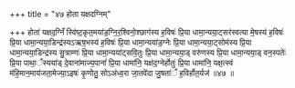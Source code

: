 +++
title = "४७ होता यक्षदग्निम्"

+++
होता॑ यक्षद॒ग्निँ स्वि॑ष्ट॒कृत॒मया॑ड॒ग्नि॒र॒श्विनो॒श्छाग॑स्य ह॒विषः॑ प्रि॒या धामा॒न्यया॒ट्सर॑स्वत्या मे॒षस्य॑ ह॒विषः॑ प्रि॒या धामा॒न्यया॒डिन्द्र॑स्यऽऋष॒भस्य॑ ह॒विषः॑ प्रि॒या धामा॒न्यया॑ड॒ग्नेः प्रि॒या धामा॒न्यया॒ट्सोम॑स्य प्रि॒या धामा॒न्यया॒डिन्द्र॑स्य सु॒त्राम्णः॑ प्रि॒या धामा॒न्यया॑ट्सवि॒तुः प्रि॒या धामा॒न्यया॒ड् वरु॑णस्य प्रि॒या धामा॒न्यया॒ड् वन॒स्पतेः॑ प्रि॒या पाथा॒ँस्यया॑ड् दे॒वाना॑माज्य॒पानां॑ प्रि॒या धामा॑नि॒ यक्ष॑द॒ग्नेर्होतुः॑ प्रि॒या धामा॑नि॒ यक्ष॒त्स्वं म॑हि॒मान॒माय॑जता॒मेज्या॒ऽइषः॑ कृ॒णोतु॒ सोऽअ॑ध्व॒रा जा॒तवे॑दा जु॒षता॑ँ ह॒विर्होत॒र्यज॑ ॥४७ ॥